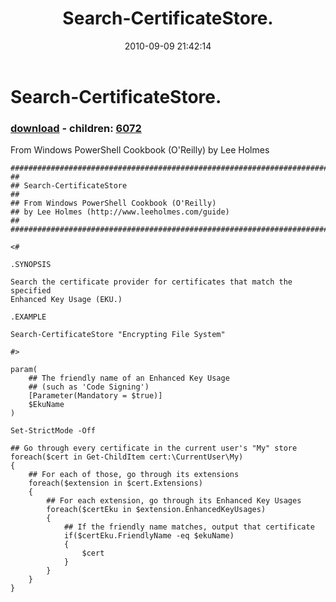 ﻿---
pid:            2207
poster:         Lee Holmes
title:          Search-CertificateStore.
date:           2010-09-09 21:42:14
format:         posh
parent:         0
parent:         0
children:       6072
---

# Search-CertificateStore.

### [download](2207.ps1) - children: [6072](6072.md)

From Windows PowerShell Cookbook (O'Reilly) by Lee Holmes

```posh
##############################################################################
##
## Search-CertificateStore
##
## From Windows PowerShell Cookbook (O'Reilly)
## by Lee Holmes (http://www.leeholmes.com/guide)
##
##############################################################################

<#

.SYNOPSIS

Search the certificate provider for certificates that match the specified
Enhanced Key Usage (EKU.)

.EXAMPLE

Search-CertificateStore "Encrypting File System"

#>

param(
    ## The friendly name of an Enhanced Key Usage
    ## (such as 'Code Signing')
    [Parameter(Mandatory = $true)]
    $EkuName
)

Set-StrictMode -Off

## Go through every certificate in the current user's "My" store
foreach($cert in Get-ChildItem cert:\CurrentUser\My)
{
    ## For each of those, go through its extensions
    foreach($extension in $cert.Extensions)
    {
        ## For each extension, go through its Enhanced Key Usages
        foreach($certEku in $extension.EnhancedKeyUsages)
        {
            ## If the friendly name matches, output that certificate
            if($certEku.FriendlyName -eq $ekuName)
            {
                $cert
            }
        }
    }
}
```
